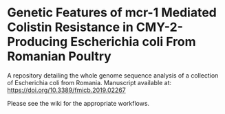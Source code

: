 # Genetic Features of mcr-1 Mediated Colistin Resistance in CMY-2-Producing Escherichia coli From Romanian Poultry
A repository detailing the whole genome sequence analysis of a collection of Escherichia coli from Romania.
Manuscript available at: https://doi.org/10.3389/fmicb.2019.02267


Please see the wiki for the appropriate workflows.
